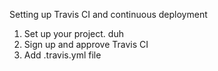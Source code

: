 Setting up Travis CI and continuous deployment


1. Set up your project. duh
2. Sign up and approve Travis CI
3. Add .travis.yml file
```

```
